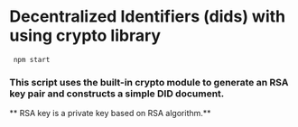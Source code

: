 # Decentralized Identifiers (dids) with using crypto library

` npm start`

### This script uses the built-in crypto module to generate an RSA key pair and constructs a simple DID document.

** RSA key is a private key based on RSA algorithm.**
